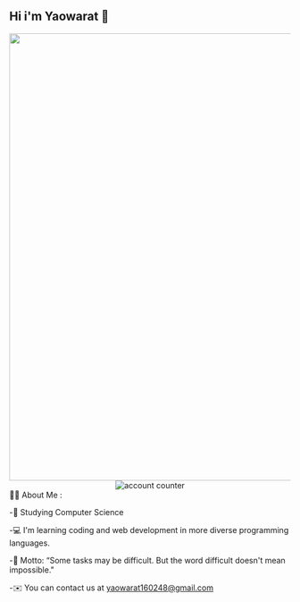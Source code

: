 ## Hi i'm Yaowarat 👋
<div id="header" align="center">
  <img src="https://media.giphy.com/media/LMcB8XospGZO8UQq87/giphy.gif?cid=ecf05e473u8czm8xc9n0vnq1rtnwalq6ruu1rh0cdcrtlpc1&ep=v1_gifs_related&rid=giphy.gif&ct=g" width="800"/>
</div>
<div id="header" align="center">
<img src="https://komarev.com/ghpvc/?username=Yaowarat16&style=flat-square&color=blue" alt="account counter"/>
</div>
👩‍💻 About Me :

-🏫 Studying Computer Science

-💻 I'm learning coding and web development in more diverse programming languages.

-💖 Motto: “Some tasks may be difficult. But the word difficult doesn't mean impossible."

-✉️ You can contact us at yaowarat160248@gmail.com
